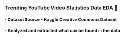 ### Trending YouTube Video Statistics Data EDA :mag_right:
#### · Dataset Source - Kaggle Creative Commons Dataset
#### · Analyzed and extracted what can be found in the data

